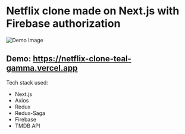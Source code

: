 # Netflix clone made on Next.js with Firebase authorization

![Demo Image](public/assets/images/netflix-demo.png)

## Demo: https://netflix-clone-teal-gamma.vercel.app

Tech stack used:
- Next.js
- Axios
- Redux
- Redux-Saga
- Firebase
- TMDB API
